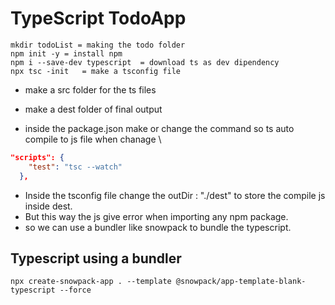 # TypeScript TodoApp
```dash
mkdir todoList = making the todo folder
npm init -y = install npm 
npm i --save-dev typescript  = download ts as dev dipendency
npx tsc -init   = make a tsconfig file                           
```

- make a src folder for the ts files 
- make a dest folder of final output

- inside the package.json make or change the command so ts auto compile to js file when chanage \
```json
"scripts": {
    "test": "tsc --watch"
  },
```
- Inside the tsconfig file change the outDir : "./dest" to store the compile js inside dest.
- But this way the js give error when importing any npm package.
- so we can use a bundler like snowpack to bundle the typescript.

## Typescript using a bundler
```dash
npx create-snowpack-app . --template @snowpack/app-template-blank-typescript --force
```